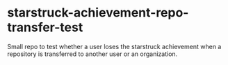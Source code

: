 # starstruck-achievement-repo-transfer-test
Small repo to test whether a user loses the starstruck achievement when a repository is transferred to another user or an organization.
